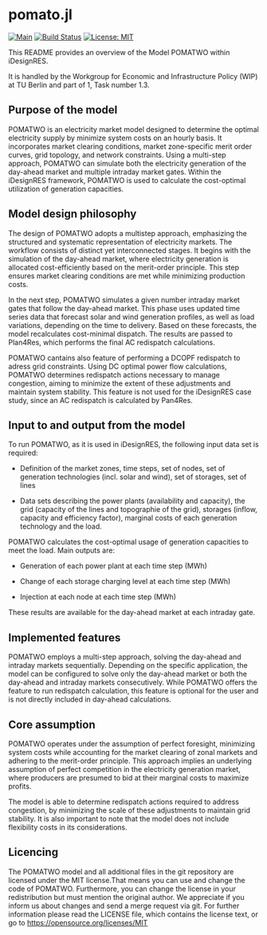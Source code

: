 # pomato.jl
[![Main](https://img.shields.io/badge/docs-main-green)](https://ennowbrw.github.io/POMATWO/dev/)
[![Build Status](https://github.com/EnnoWbrw/POMATWO/actions/workflows/CI.yml/badge.svg?branch=main)](https://github.com/EnnoWbrw/POMATWO/actions/workflows/CI.yml?query=branch%3Amain)
[![License: MIT](https://img.shields.io/badge/License-MIT-yellow.svg)](https://opensource.org/licenses/MIT)


This README provides an overview of the Model POMATWO within iDesignRES.

It is handled by the Workgroup for Economic and Infrastructure Policy (WIP) at 
TU Berlin  and part of 1, Task number 1.3. 
  
## Purpose of the model  

POMATWO is an electricity market model designed to determine the optimal electricity
supply by minimize system costs on an hourly basis. It incorporates market clearing conditions, market zone-specific merit order curves, 
grid topology, and network constraints. Using a multi-step approach, POMATWO can 
simulate both the electricity generation of the day-ahead market and multiple
intraday market gates. Within the iDesignRES framework, POMATWO is used to 
calculate the cost-optimal utilization of generation capacities.

## Model design philosophy  
The design of POMATWO adopts a multistep approach, emphasizing the structured and 
systematic representation of electricity markets. The workflow consists of distinct 
yet interconnected stages. It begins with the simulation of the day-ahead market,
where electricity generation is allocated cost-efficiently based on the merit-order principle.
This step ensures market clearing conditions are met while minimizing production costs.

In the next step, POMATWO simulates a given number intraday market gates that follow
the day-ahead market. This phase uses updated time series data that forecast solar 
and wind generation profiles, as well as load variations, depending on the time to delivery.
Based on these forecasts, the model recalculates cost-minimal dispatch.
The results are passed to Plan4Res, which performs the final AC redispatch calculations.

POMATWO cantains also feature of performing a DCOPF redispatch to adress grid constraints. 
Using DC optimal power flow calculations, POMATWO determines redispatch actions
necessary to manage congestion, aiming to minimize the extent of these adjustments 
and maintain system stability. This feature is not used for the iDesignRES case study, since an 
AC redispatch is calculated by Pan4Res.

## Input to and output from the model  
To run POMATWO, as it is used in iDesignRES, the following input data set is required: 

- Definition of the market zones, time steps, set of nodes, set of generation technologies 
(incl. solar and wind), set of storages, set of lines 

- Data sets describing the power plants (availability and capacity), the grid 
(capacity of the lines and topographie of the grid), storages (inflow, capacity 
and efficiency factor), marginal costs of each generation technology and the load.
 
POMATWO calculates the cost-optimal usage of generation capacities to meet the load. 
Main outputs are: 

- Generation of each power plant at each time step (MWh)
   
- Change of each storage charging level at each time step (MWh)
  
- Injection at each node at each time step (MWh)
  
These results are available for the day-ahead market at each intraday gate.

## Implemented features  
POMATWO employs a multi-step approach, solving the day-ahead and intraday markets sequentially.
Depending on the specific application, the model can be configured to solve only 
the day-ahead market or both the day-ahead and intraday markets consecutively. While POMATWO 
offers the feature to run redispatch calculation, this feature is optional for the user and is not 
directly included in day-ahead calculations.

## Core assumption  
POMATWO operates under the assumption of perfect foresight, minimizing system costs 
while accounting for the market clearing of zonal markets and adhering to the
merit-order principle. This approach implies an underlying assumption of perfect 
competition in the electricity generation market, where producers are presumed 
to bid at their marginal costs to maximize profits. 

The model is able to determine redispatch actions required to address congestion,
by minimizing the scale of these adjustments to maintain grid stability. 
It is also important to note that the model does not include flexibility costs in its considerations. 

## Licencing
The POMATWO model and all additional files in the git repository are licensed under the MIT license.That means you can use and change the code of POMATWO. Furthermore, you can change the license in your redistribution but must mention the original author. We appreciate if you inform us about changes and send a merge request via git. For further information please read the LICENSE file, which contains the license text, or go to https://opensource.org/licenses/MIT